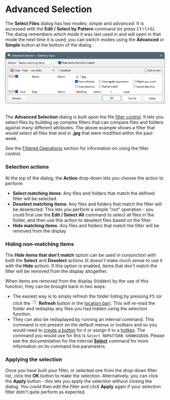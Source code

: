 # Advanced Selection

The **Select Files** dialog has two modes; *simple* and *advanced*. It is accessed with the **Edit / Select by Pattern** command (or press <kbd>Ctrl+S</kbd>). The dialog remembers which mode it was last used in and will open in that mode the next time it is used; you can switch modes using the **Advanced** or **Simple** button at the bottom of the dialog.

![](/Manual/images/media/13/select_files_-_advanced.png) 

The **Advanced Selection** dialog is built upon the file [filter control](/Manual/file_operations/filtered_operations/README.md). It lets you select files by building up complex filters that can compare files and folders against many different attributes. The above example shows a filter that would select all files that end in **.jpg** that were modified within the past week.

See the [Filtered Operations](/Manual/file_operations/filtered_operations/README.md) section for information on using the filter control.

### Selection actions

At the top of the dialog, the **Action** drop-down lets you choose the action to perform:

- **Select matching items**: Any files and folders that match the defined filter will be selected.
- **Deselect matching items**: Any files and folders that match the filter will be deselected. This lets you perform a simple "not" operation - you could first use the **Edit / Select All** command to select all files in the folder, and then use this action to deselect files based on the filter.
- **Hide matching items**: Any files and folders that match the filter will be removed from the display

### Hiding non-matching items

The **Hide items that don't match** option can be used in conjunction with both the **Select** and **Deselect** actions (it doesn't make much sense to use it with the **Hide** action). If this option is enabled, items that don't match the filter will be removed from the display altogether.

When items are removed from the display (hidden) by the use of this function, they can be brought back in two ways:

- The easiest way is to simply refresh the folder listing by pressing <kbd>F5</kbd> (or click the ![](/Manual/images/media/13/location_toolbar_-_refresh.png) **Refresh** button in the [location bar](/Manual/basic_concepts/the_lister/navigation/file_display_border.md)). This will re-read the folder and redisplay any files you had hidden using the selection function.
- They can also be redisplayed by running an internal command. This command is not present on the default menus or toolbars and so you would need to [create a button](/Manual/customize/creating_your_own_buttons/README.md) for it or assign it to a [hotkey](/Manual/customize/the_customize_dialog/keys.md). The command you would use for this is `Select NOPATTERN SHOWHIDDEN`. Please see the documentation for the internal **[Select](/Manual/reference/command_reference/internal_commands/select.md)** command for more information on its command line parameters.

### Applying the selection

Once you have built your filter, or selected one from the drop-down filter list, click the **OK** button to make the selection. Alternatively, you can click the **Apply** button - this lets you apply the selection without closing the dialog. You could then edit the filter and click **Apply** again if your selection filter didn't quite perform as expected.
